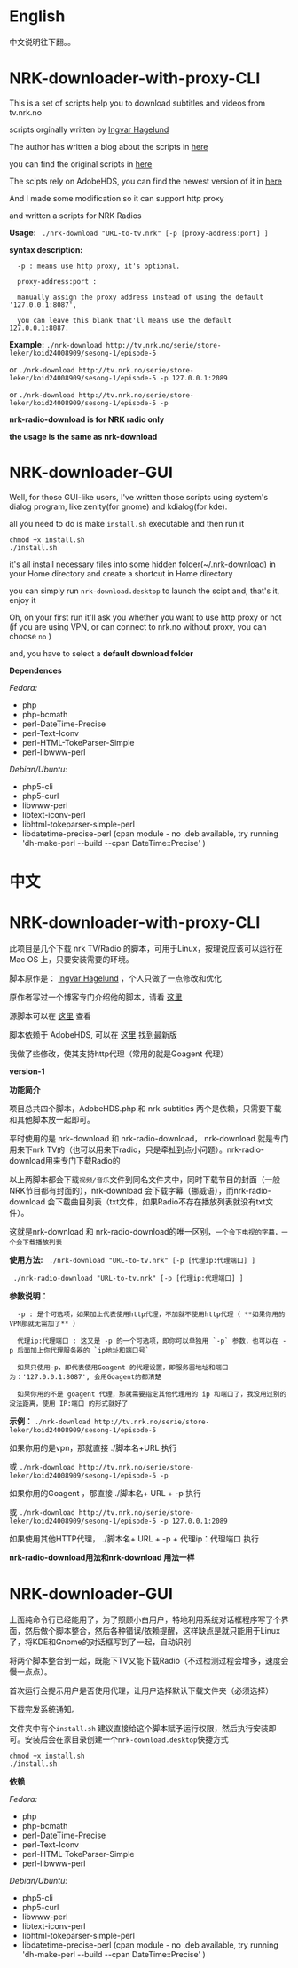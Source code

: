 English
=================

中文说明往下翻。。

NRK-downloader-with-proxy-CLI
====

This is a set of scripts help you to download subtitles and videos from tv.nrk.no

scripts orginally written by [Ingvar Hagelund](http://users.linpro.no/ingvar/nrk/)

The author has written a blog about the scripts in [here](http://ingvar.blog.redpill-linpro.com/2012/05/31/downloading-hd-content-from-tv-nrk-no/comment-page-1/)

you can find the original scripts in [here](http://users.linpro.no/ingvar/nrk/)

The scipts rely on AdobeHDS, you can find the newest version of it in [here](https://raw.githubusercontent.com/K-S-V/Scripts/master/AdobeHDS.php)

And I made some modification so it can support http proxy 

and written a scripts for NRK Radios

**Usage:** ` ./nrk-download "URL-to-tv.nrk" [-p [proxy-address:port] ]`

**syntax description:**

      -p : means use http proxy, it's optional.
      
      proxy-address:port : 
      
      manually assign the proxy address instead of using the default '127.0.0.1:8087', 
      
      you can leave this blank that'll means use the default 127.0.0.1:8087.

**Example:** `./nrk-download http://tv.nrk.no/serie/store-leker/koid24008909/sesong-1/episode-5`

or 	`./nrk-download http://tv.nrk.no/serie/store-leker/koid24008909/sesong-1/episode-5 -p 127.0.0.1:2089`

or	`./nrk-download http://tv.nrk.no/serie/store-leker/koid24008909/sesong-1/episode-5 -p`

**nrk-radio-download is for NRK radio only**

**the usage is the same as nrk-download**

NRK-downloader-GUI
====

Well, for those GUI-like users, I've written those scripts using system's dialog program, like zenity(for gnome) and kdialog(for kde).

all you need to do is make `install.sh` executable and then run it

    chmod +x install.sh
    ./install.sh
    
it's all install necessary files into some hidden folder(~/.nrk-download) in your Home directory and create a shortcut in Home directory

you can simply run `nrk-download.desktop` to launch the scipt and, that's it, enjoy it

Oh, on your first run it'll ask you whether you want to use http proxy or not (if you are using VPN, or can connect to nrk.no without proxy, you can choose `no` )

and, you have to select a **default download folder**

**Dependences**

_Fedora:_
*  php
*  php-bcmath
*  perl-DateTime-Precise
*  perl-Text-Iconv
*  perl-HTML-TokeParser-Simple
*  perl-libwww-perl

_Debian/Ubuntu:_
*  php5-cli
*  php5-curl
*  libwww-perl
*  libtext-iconv-perl
*  libhtml-tokeparser-simple-perl
*  libdatetime-precise-perl (cpan module - no .deb available, try running 'dh-make-perl --build --cpan DateTime::Precise' )


中文
=================

NRK-downloader-with-proxy-CLI
====

此项目是几个下载 nrk TV/Radio 的脚本，可用于Linux，按理说应该可以运行在Mac OS 上，只要安装需要的环境。

脚本原作是： [Ingvar Hagelund](http://users.linpro.no/ingvar/nrk/) ，个人只做了一点修改和优化

原作者写过一个博客专门介绍他的脚本，请看 [这里](http://ingvar.blog.redpill-linpro.com/2012/05/31/downloading-hd-content-from-tv-nrk-no/comment-page-1/)

源脚本可以在 [这里](http://users.linpro.no/ingvar/nrk/) 查看

脚本依赖于 AdobeHDS, 可以在 [这里](https://raw.githubusercontent.com/K-S-V/Scripts/master/AdobeHDS.php) 找到最新版

我做了些修改，使其支持http代理（常用的就是Goagent 代理）

**version-1**

**功能简介**

项目总共四个脚本，AdobeHDS.php 和 nrk-subtitles 两个是依赖，只需要下载和其他脚本放一起即可。

平时使用的是 nrk-download 和 nrk-radio-download， nrk-download 就是专门用来下nrk TV的（也可以用来下radio，只是牵扯到点小问题）。nrk-radio-download用来专门下载Radio的

以上两脚本都会下载`视频/音乐`文件到同名文件夹中，同时下载节目的封面（一般NRK节目都有封面的），nrk-download 会下载字幕（挪威语），而nrk-radio-download 会下载曲目列表（txt文件，如果Radio不存在播放列表就没有txt文件）。

这就是nrk-download 和 nrk-radio-download的唯一区别，`一个会下电视的字幕，一个会下载播放列表`


**使用方法:** ` ./nrk-download "URL-to-tv.nrk" [-p [代理ip:代理端口] ]`

` ./nrk-radio-download "URL-to-tv.nrk" [-p [代理ip:代理端口] ]`

**参数说明：**

      -p : 是个可选项，如果加上代表使用http代理，不加就不使用http代理（ **如果你用的VPN那就无需加了** ）
      
      代理ip:代理端口 : 这又是 -p 的一个可选项，即你可以单独用 `-p` 参数，也可以在 -p 后面加上你代理服务器的 `ip地址和端口号`
      
      如果只使用-p，即代表使用Goagent 的代理设置，即服务器地址和端口为：'127.0.0.1:8087', 会用Goagent的都清楚
      
      如果你用的不是 goagent 代理，那就需要指定其他代理用的 ip 和端口了，我没用过别的没法距离，使用 IP:端口 的形式就好了

**示例：** `./nrk-download http://tv.nrk.no/serie/store-leker/koid24008909/sesong-1/episode-5`

如果你用的是vpn，那就直接 ./脚本名+URL 执行

或	`./nrk-download http://tv.nrk.no/serie/store-leker/koid24008909/sesong-1/episode-5 -p`

如果你用的Goagent ，那直接 ./脚本名+ URL + -p  执行

或	`./nrk-download http://tv.nrk.no/serie/store-leker/koid24008909/sesong-1/episode-5 -p 127.0.0.1:2089`

如果使用其他HTTP代理， ./脚本名+ URL + -p + 代理ip：代理端口 执行

**nrk-radio-download用法和nrk-download 用法一样**

NRK-downloader-GUI
====

上面纯命令行已经能用了，为了照顾小白用户，特地利用系统对话框程序写了个界面，然后做个脚本整合，然后各种错误/依赖提醒，这样缺点是就只能用于Linux了，将KDE和Gnome的对话框写到了一起，自动识别

将两个脚本整合到一起，既能下TV又能下载Radio（不过检测过程会增多，速度会慢一点点）。

首次运行会提示用户是否使用代理，让用户选择默认下载文件夹（必须选择）

下载完发系统通知。

文件夹中有个`install.sh` 建议直接给这个脚本赋予运行权限，然后执行安装即可。安装后会在家目录创建一个`nrk-download.desktop`快捷方式

    chmod +x install.sh
    ./install.sh

**依赖**

_Fedora:_
*  php
*  php-bcmath
*  perl-DateTime-Precise
*  perl-Text-Iconv
*  perl-HTML-TokeParser-Simple
*  perl-libwww-perl

_Debian/Ubuntu:_
*  php5-cli
*  php5-curl
*  libwww-perl
*  libtext-iconv-perl
*  libhtml-tokeparser-simple-perl
*  libdatetime-precise-perl (cpan module - no .deb available, try running 'dh-make-perl --build --cpan DateTime::Precise' )